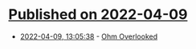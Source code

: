 # [Published on 2022-04-09](index.md)

* [2022-04-09, 13:05:38](https://news.ycombinator.com/item?id=30967714) - [Ohm Overlooked](https://spark.iop.org/ohm-overlooked)
